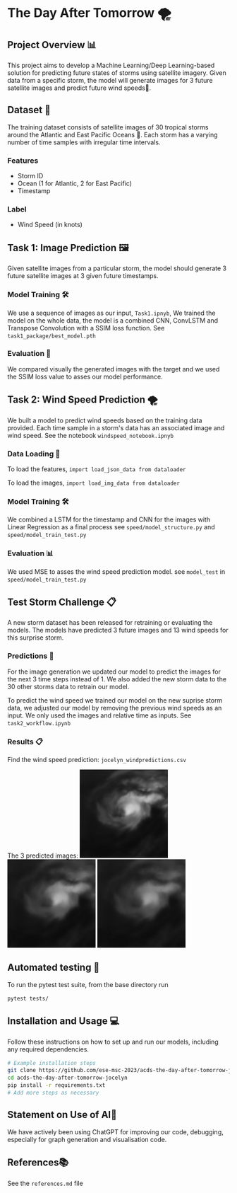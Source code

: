 # The Day After Tomorrow  🌪️

## Project Overview 📊
This project aims to develop a Machine Learning/Deep Learning-based solution for predicting future states of storms using satellite imagery. Given data from a specific storm, the model will generate images for 3 future satellite images and predict future wind speeds💨.

## Dataset  📁
The training dataset consists of satellite images of 30 tropical storms around the Atlantic and East Pacific Oceans 🌊. Each storm has a varying number of time samples with irregular time intervals.

### Features
- Storm ID
- Ocean (1 for Atlantic, 2 for East Pacific)
- Timestamp

### Label
- Wind Speed (in knots)

## Task 1: Image Prediction 🖼️
Given satellite images from a particular storm, the model should generate 3 future satellite images at 3 given future timestamps.

### Model Training 🛠️
We use a sequence of images as our input, `Task1.ipnyb`, We trained the model on the whole data, the model is a combined CNN, ConvLSTM and Transpose Convolution with a SSIM loss function. See `task1_package/best_model.pth`

### Evaluation 📝
We compared visually the generated images with the target and we used the SSIM loss value to asses our model performance. 

## Task 2: Wind Speed Prediction  🌪️
We built a model to predict wind speeds based on the training data provided. Each time sample in a storm's data has an associated image and wind speed. See the notebook `windspeed_notebook.ipnyb`

### Data Loading 🔄
To load the features, `import load_json_data from dataloader`

To load the images, `import load_img_data from dataloader`

### Model Training 🛠️
We combined a LSTM for the timestamp and CNN for the images with Linear Regression as a final process see `speed/model_structure.py` and `speed/model_train_test.py`

### Evaluation 📊
We used MSE to asses the wind speed prediction model. see `model_test` in `speed/model_train_test.py`

## Test Storm Challenge 📋
A new storm dataset has been released for retraining or evaluating the models. The models have predicted 3 future images and 13 wind speeds for this surprise storm.

### Predictions 🔮
For the image generation we updated our model to predict the images for the next 3 time steps instead of 1. We also added the new storm data to the 30 other storms data to retrain our model. 

To predict the wind speed we trained our model on the new suprise storm data, we adjusted our model by removing the previous wind speeds as an input. We only used the images and relative time as inputs. See `task2_workflow.ipynb`

### Results 📋
Find the wind speed prediction: `jocelyn_windpredictions.csv`

The 3 predicted images:
<img src="Jocelyn_generatedimages/tst_252.jpg" width="200" /> <img src="Jocelyn_generatedimages/tst_253.jpg" width="200" /> <img src="Jocelyn_generatedimages/tst_254.jpg" width="200" />

## Automated testing 🧪

To run the pytest test suite, from the base directory run
```
pytest tests/
```

## Installation and Usage 💻
Follow these instructions on how to set up and run our models, including any required dependencies.

```bash
# Example installation steps
git clone https://github.com/ese-msc-2023/acds-the-day-after-tomorrow-jocelyn.git
cd acds-the-day-after-tomorrow-jocelyn
pip install -r requirements.txt
# Add more steps as necessary
```
## Statement on Use of AI🧠

We have actively been using ChatGPT for improving our code, debugging, especially for graph generation and visualisation code. 

## References📚

See the `references.md` file

